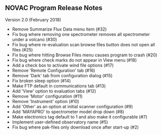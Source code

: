 NOVAC Program Release Notes
-----------------------------------------------------
Version 2.0 (February 2018)

* Remove Summarize Flux Data menu item (#32)
* Fix bug where removing one spectrometer removes all spectrometer under a volcano (#30)
* Fix bug where re-evaluation scan browse files button does not open all files (#25)
* Fix bug where hitting Browse Files menu causes program to crash (#20)
* Fix bug where check marks do not appear in View menu (#18)
* Add a check box to activate wind file options (#17)
* Remove 'Remote Configuration' tab (#16)
* Remove 'Dark' tab from configuration dialog (#15)
* Fix broken sleep option (#14)
* Make FTP default in communications tab (#13)
* Add 'View' option to evaluation tabs (#12)
* Remove 'Motor' configuration (#11)
* Remove 'Instrument' option (#10)
* Add 'Other' as an option at initial scanner configuration (#9)
* Add 'MAYAPRO' to spectrometer model drop down (#8)
* Make electronics tag default to 1 and also make it configurable (#7)
* Implement user-defined observatory name (#5)
* Fix bug where pak-files only download once after start-up (#2)
